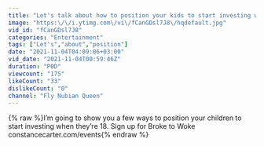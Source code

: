 ```yaml
---
title: "Let's talk about how to position your kids to start investing when they turn 18.."
image: "https:\/\/i.ytimg.com\/vi\/fCanGDsl7J8\/hqdefault.jpg"
vid_id: "fCanGDsl7J8"
categories: "Entertainment"
tags: ["Let's","about","position"]
date: "2021-11-04T04:09:06+03:00"
vid_date: "2021-11-04T00:59:46Z"
duration: "P0D"
viewcount: "175"
likeCount: "33"
dislikeCount: "0"
channel: "Fly Nubian Queen"
---
```

{% raw %}I’m going to show you a few ways to position your children to start investing when they’re 18. Sign up for Broke to Woke constancecarter.com/events{% endraw %}
